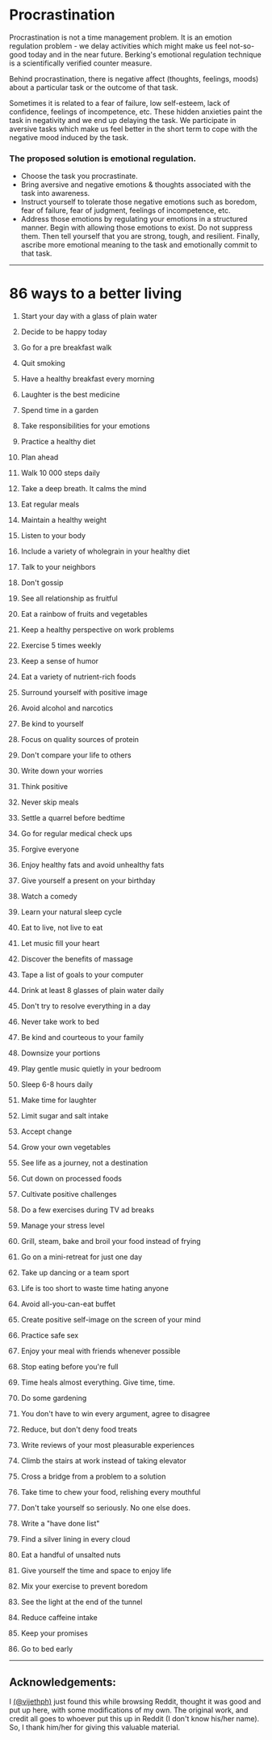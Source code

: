 # Procrastination

Procrastination is not a time management problem. It is an emotion regulation problem - we delay activities which might make us feel not-so-good today and in the near future. Berking's emotional regulation technique is a scientifically verified counter measure.

Behind procrastination, there is negative affect (thoughts, feelings, moods) about a particular task or the outcome of that task.

Sometimes it is related to a fear of failure, low self-esteem, lack of confidence, feelings of incompetence, etc. These hidden anxieties paint the task in negativity and we end up delaying the task. We participate in aversive tasks which make us feel better in the short term to cope with the negative mood induced by the task.

### **The proposed solution is emotional regulation.**

* Choose the task you procrastinate.
* Bring aversive and negative emotions & thoughts associated with the task into awareness.
* Instruct yourself to tolerate those negative emotions such as boredom, fear of failure, fear of judgment, feelings of incompetence, etc.
* Address those emotions by regulating your emotions in a structured manner. Begin with allowing those emotions to exist. Do not suppress them. Then tell yourself that you are strong, tough, and resilient. Finally, ascribe more emotional meaning to the task and emotionally commit to that task.

-------------------


# 86 ways to a better living

1. Start your day with a glass of plain water

2. Decide to be happy today

3. Go for a pre breakfast walk

4. Quit smoking

5. Have a healthy breakfast every morning

6. Laughter is the best medicine

7. Spend time in a garden

8. Take responsibilities for your emotions

9. Practice a healthy diet

10. Plan ahead

11. Walk 10 000 steps daily

12. Take a deep breath. It calms the mind

13. Eat regular meals

14. Maintain a healthy weight

15. Listen to your body

16. Include a variety of wholegrain in your healthy diet

17. Talk to your neighbors

18. Don't gossip

19. See all relationship as fruitful

20. Eat a rainbow of fruits and vegetables

21. Keep a healthy perspective on work
problems

22. Exercise 5 times weekly

23. Keep a sense of humor

24. Eat a variety of nutrient-rich foods

25. Surround yourself with positive image

26. Avoid alcohol and narcotics

27. Be kind to yourself

28. Focus on quality sources of protein

29. Don't compare your life to others

30. Write down your worries

31. Think positive

32. Never skip meals

33. Settle a quarrel before bedtime

34. Go for regular medical check ups

35. Forgive everyone

36. Enjoy healthy fats and avoid unhealthy
fats

37. Give yourself a present on your birthday

38. Watch a comedy

39. Learn your natural sleep cycle

40. Eat to live, not live to eat

41. Let music fill your heart

42. Discover the benefits of massage

43. Tape a list of goals to your computer

44. Drink at least 8 glasses of plain water
daily

45. Don't try to resolve everything in a day

46. Never take work to bed

47. Be kind and courteous to your family

48. Downsize your portions

49. Play gentle music quietly in your bedroom

50. Sleep 6-8 hours daily

51. Make time for laughter

52. Limit sugar and salt intake

53. Accept change

54. Grow your own vegetables

55. See life as a journey, not a destination

56. Cut down on processed foods

57. Cultivate positive challenges

58. Do a few exercises during TV ad breaks

59. Manage your stress level

60. Grill, steam, bake and broil your food
instead of frying

61. Go on a mini-retreat for just one day

62. Take up dancing or a team sport

63. Life is too short to waste time hating
anyone

64. Avoid all-you-can-eat buffet

65. Create positive self-image on the screen
of your mind

66. Practice safe sex

67. Enjoy your meal with friends whenever
possible

68. Stop eating before you're full

69. Time heals almost everything. Give time,
time.

70. Do some gardening

71. You don't have to win every argument,
agree to disagree

72. Reduce, but don't deny food treats

73. Write reviews of your most pleasurable
experiences

74. Climb the stairs at work instead of
taking elevator

75. Cross a bridge from a problem to a
solution

76. Take time to chew your food, relishing
every mouthful

77. Don't take yourself so seriously. No one
else does.

78. Write a "have done list"

79. Find a silver lining in every cloud

80. Eat a handful of unsalted nuts

81. Give yourself the time and space to enjoy
life

82. Mix your exercise to prevent boredom

83. See the light at the end of the tunnel

84. Reduce caffeine intake

85. Keep your promises

86. Go to bed early


-------------------
## Acknowledgements:

I [(@vijethph)](https://github.com/vijethph) just found this while browsing Reddit, thought it was good and put up here, with some modifications of my own. The original work, and credit all goes to whoever put this up in Reddit (I don't know his/her name). So, I thank him/her for giving this valuable material.